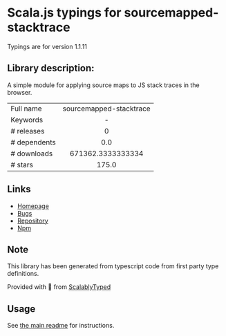 
# Scala.js typings for sourcemapped-stacktrace

Typings are for version 1.1.11

## Library description:
A simple module for applying source maps to JS stack traces in the browser.

|                    |                 |
| ------------------ | :-------------: |
| Full name          | sourcemapped-stacktrace |
| Keywords           | - |
| # releases         | 0 |
| # dependents       | 0.0 |
| # downloads        | 671362.3333333334 |
| # stars            | 175.0 |

## Links
- [Homepage](https://github.com/novocaine/sourcemapped-stacktrace)
- [Bugs](https://github.com/novocaine/sourcemapped-stacktrace/issues)
- [Repository](https://github.com/novocaine/sourcemapped-stacktrace)
- [Npm](https://www.npmjs.com/package/sourcemapped-stacktrace)
    


## Note
This library has been generated from typescript code from first party type definitions.

Provided with :purple_heart: from [ScalablyTyped](https://github.com/oyvindberg/ScalablyTyped)

## Usage
See [the main readme](../../readme.md) for instructions.


